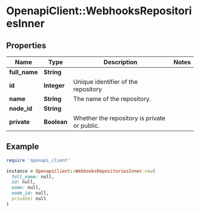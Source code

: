 # OpenapiClient::WebhooksRepositoriesInner

## Properties

| Name | Type | Description | Notes |
| ---- | ---- | ----------- | ----- |
| **full_name** | **String** |  |  |
| **id** | **Integer** | Unique identifier of the repository |  |
| **name** | **String** | The name of the repository. |  |
| **node_id** | **String** |  |  |
| **private** | **Boolean** | Whether the repository is private or public. |  |

## Example

```ruby
require 'openapi_client'

instance = OpenapiClient::WebhooksRepositoriesInner.new(
  full_name: null,
  id: null,
  name: null,
  node_id: null,
  private: null
)
```

